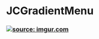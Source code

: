 # JCGradientMenu

<h3> 
   <a href="http://imgur.com/ToPStWB"><img src="http://i.imgur.com/ToPStWB.gif?1" title="source: imgur.com" /></a>
</h3>
